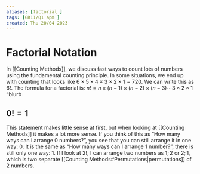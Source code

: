 ```yaml
---
aliases: [factorial ]
tags: [GR11/Q1 apm ]
created: Thu 20/04 2023
---
```

# Factorial Notation
In [[Counting Methods]], we discuss fast ways to count lots of numbers using the fundamental counting principle. In some situations, we end up with counting that looks like $6 \times 5 \times 4 \times 3 \times 2 \times 1 = 720$. We can write this as $6!$. The formula for a factorial is: $n! = n \times (n-1) \times (n-2) \times (n-3) \cdots 3 \times 2 \times 1$ ^blurb

## $0! = 1$
This statement makes little sense at first, but when looking at [[Counting Methods]] it makes a lot more sense. If you think of this as “How many ways can i arrange 0 numbers?”, you see that you can still arrange it in one way: $0$. It is the same as “How many ways can I arrange 1 number?”, there is still only one way: $1$. If I look at $2!$, I can arrange two numbers as $1;2$ or $2;1$, which is two separate [[Counting Methods#Permutations|permutations]] of 2 numbers. 